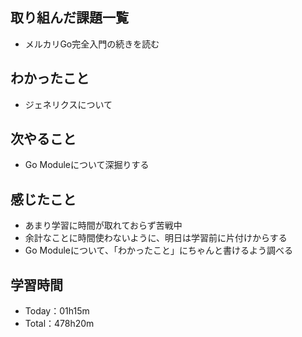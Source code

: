 ## 取り組んだ課題一覧
- メルカリGo完全入門の続きを読む
 
## わかったこと
- ジェネリクスについて

## 次やること
- Go Moduleについて深掘りする

## 感じたこと
- あまり学習に時間が取れておらず苦戦中
- 余計なことに時間使わないように、明日は学習前に片付けからする
- Go Moduleについて、「わかったこと」にちゃんと書けるよう調べる

## 学習時間
- Today：01h15m
- Total：478h20m
